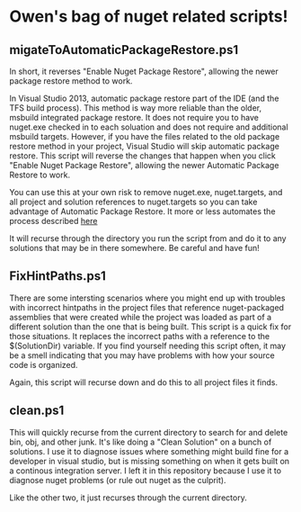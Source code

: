 # Owen's bag of nuget related scripts!

## migateToAutomaticPackageRestore.ps1

In short, it reverses "Enable Nuget Package Restore", allowing the newer package restore method to work. 

In Visual Studio 2013, automatic package restore part of the IDE (and the TFS build process). This method is way more reliable than the older, msbuild integrated package restore. It does not require you to have nuget.exe checked in to each soluation and does not require and additional msbuild targets. However, if you have the files related to the old package restore method in your project, Visual Studio will skip automatic package restore. This script will reverse the changes that happen when you click "Enable Nuget Package Restore", allowing the newer Automatic Package Restore to work.

You can use this at your own risk to remove nuget.exe, nuget.targets, and all project and solution references to nuget.targets so you can take advantage of Automatic Package Restore. It more or less automates the process described [here](http://docs.nuget.org/docs/workflows/migrating-to-automatic-package-restore)

It will recurse through the directory you run the script from and do it to any solutions that may be in there somewhere. Be careful and have fun!

## FixHintPaths.ps1

There are some intersting scenarios where you might end up with troubles with incorrect hintpaths in the project files that reference nuget-packaged assemblies that were created while the project was loaded as part of a different solution than the one that is being built. This script is a quick fix for those situations. It replaces the incorrect paths with a reference to the $(SolutionDir) variable. If you find yourself needing this script often, it may be a smell indicating that you may have problems with how your source code is organized. 

Again, this script will recurse down and do this to all project files it finds.

## clean.ps1

This will quickly recurse from the current directory to search for and delete bin, obj, and other junk. It's like doing a "Clean Solution" on a bunch of solutions. I use it to diagnose issues where something might build fine for a developer in visual studio, but is missing something on when it gets built on a continous integration server. I left it in this repository because I use it to diagnose nuget problems (or rule out nuget as the culprit).

Like the other two, it just recurses through the current directory.
